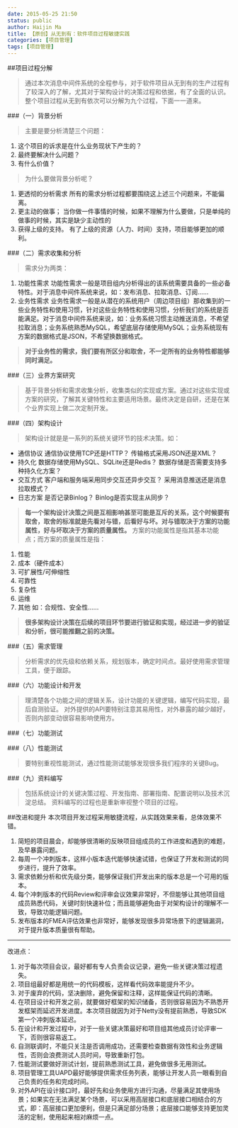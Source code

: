 ```yaml
---
date: 2015-05-25 21:50
status: public
author: Haijin Ma
title: 【原创】从无到有：软件项目过程敏捷实践
categories: [项目管理]
tags: [项目管理]
---
```


##项目过程分解
> 通过本次消息中间件系统的全程参与，对于软件项目从无到有的生产过程有了较深入的了解，尤其对于架构设计的决策过程和依据，有了全面的认识。整个项目过程从无到有依次可以分解为九个过程，下面一一道来。

###（一）背景分析
> 主要是要分析清楚三个问题：
   1. 这个项目的诉求是在什么业务现状下产生的？
   2. 最终要解决什么问题？
   3. 有什么价值？

> 为什么要做背景分析呢？
   1. 更透彻的分析需求
     所有的需求分析过程都要围绕这上述三个问题来，不能偏离。
   2. 更主动的做事；
     当你做一件事情的时候，如果不理解为什么要做，只是单纯的做事的时候，其实是缺少主动性的
   3. 获得上级的支持。
     有了上级的资源（人力、时间）支持，项目能够更加的顺利。

###（二）需求收集和分析
> 需求分为两类：
   1. 功能性需求
      功能性需求一般是项目组内分析得出的该系统需要具备的一些必备特性。对于消息中间件系统来说，如：发布消息、拉取消息、订阅......
   2. 业务性需求
      业务性需求一般是从潜在的系统用户（周边项目组）那收集到的一些业务特性和使用习惯，针对这些业务特性和使用习惯，分析我们的系统是否能满足。对于消息中间件系统来说，如：业务系统习惯主动推送消息，不希望拉取消息；业务系统熟悉MySQL，希望底层存储使用MySQL；业务系统现有方案的数据格式是JSON，不希望换数据格式。

> **对于业务性的需求，我们要有所区分和取舍，不一定所有的业务特性都能够同时满足。**

###（三）业界方案研究
> 基于背景分析和需求收集分析，收集类似的实现或方案。通过对这些实现或方案的研究，了解其关键特性和主要适用场景。最终决定是自研，还是在某个业界实现上做二次定制开发。

###（四）架构设计
> 架构设计就是是一系列的系统关键环节的技术决策。如：
  - 通信协议
       通信协议使用TCP还是HTTP？
	   传输格式采用JSON还是XML？
  - 持久化
       数据存储使用MySQL、SQLite还是Redis？
	   数据存储是否需要支持多种持久化方案？
  - 交互方式
	   客户端和服务端采用同步交互还异步交互？
	   采用消息推送还是消息拉取模式？
  - 日志方案
       是否记录Binlog？
	   Binlog是否实现主从同步？

> **每一个架构设计决策之间是互相影响甚至可能是互斥的关系，这个时候要有取舍，取舍的标准就是先看对与错，后看好与坏。对与错取决于方案的功能属性，好与坏取决于方案的质量属性。**
   方案的功能属性是指其基本功能点；而方案的质量属性是指：
   1. 性能
   2. 成本（硬件成本）
   3. 可扩展性/可伸缩性
   4. 可靠性
   5. 复杂性
   6. 运维
   7. 其他 如：合规性、安全性......

> **很多架构设计决策在后续的项目环节要进行验证和实现，经过进一步的验证和分析，很可能推翻之前的决策。**

###（五）需求管理
> 分析需求的优先级和依赖关系，规划版本，确定时间点。最好使用需求管理工具，便于跟踪。

###（六）功能设计和开发
> 理清楚各个功能之间的逻辑关系，设计功能的关键逻辑，编写代码实现，最后自测验证。
> 对外提供的API要特别注意其易用性，对外暴露的越少越好，否则内部变动很容易影响使用方。

###（七）功能测试

###（八）性能测试
> 要特别重视性能测试，通过性能测试能够发现很多我们程序的关键Bug。

###（九）资料编写
> 包括系统设计的关键决策过程、开发指南、部署指南、配置说明以及技术沉淀总结。
> 资料编写的过程也是重新审视整个项目的过程。

##改进和提升
本次项目开发过程采用敏捷流程，从实践效果来看，总体效果不错。
  1. 简短的项目晨会，却能够很清晰的反映项目组成员的工作进度和遇到的难题，及早暴露问题。
  2. 每周一个冲刺版本，这样小版本迭代能够快速试错，也保证了开发和测试的同步进行，提升了效率。
  3. 需求依赖分析和优先级分类，能够保证我们开发出来的版本总是一个可用的版本。
  4. 每个冲刺版本的代码Review和评审会议效果非常好，不但能够让其他项目组成员熟悉代码，关键时刻快速补位；而且能够避免由于对架构设计的理解不一致，导致功能逻辑问题。
  5. 发布版本的FMEA评估效果也非常好，能够发现很多异常场景下的逻辑漏洞，对于提升版本质量很有帮助。
***
改进点：
  1. 对于每次项目会议，最好都有专人负责会议记录，避免一些关键决策过程遗失。
  2. 项目组最好都是用统一的代码模板，这样看代码效率能提升不少。
  3. 对于废弃的代码，坚决删除，避免保留和注释，这样能保证代码的清晰。
  4. 在项目设计和开发之前，就要做好框架的知识储备，否则很容易因为不熟悉开发框架而延迟开发进度。本次项目就因为对于Netty没有提前熟悉，导致SDK第一个冲刺版本延迟。
  5. 在设计和开发过程中，对于一些关键决策最好和项目组其他成员讨论评审一下，否则很容易返工。
  6. 自测联调时，不能只关注是否调用成功，还需要检查数据有效性和业务逻辑性，否则会浪费测试人员时间，导致重新打包。
  7. 性能测试要做好测试计划，提前熟悉测试工具，避免做很多无用测试。
  8. 项目管理工具UAPD最好能够提供需求任务列表，能够让开发人员一眼看到自己负责的任务和完成时间。
  9. 对外API在设计接口时，最好先和业务使用方进行沟通，尽量满足其使用场景；如果实在无法满足某个场景，可以采用高层接口和底层接口相结合的方式，即：高层接口更加便利，但是只满足部分场景；底层接口能够支持更加灵活的定制，使用起来相对麻烦一点。



